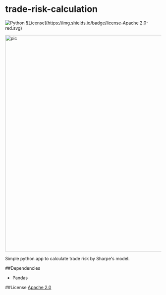 # trade-risk-calculation

![Python](https://img.shields.io/badge/Python-3.4.3-blue.svg)
![License](https://img.shields.io/badge/license-Apache 2.0-red.svg)

<p align="left">
  <img width="700" alt="pic" src="https://github.com/dv-lebedev/trade-risk-calculation/blob/master/screenshot.png">
</p>

Simple python app to calculate trade risk by Sharpe's model.

##Dependencies
- Pandas

##License
[Apache 2.0](LICENSE)
